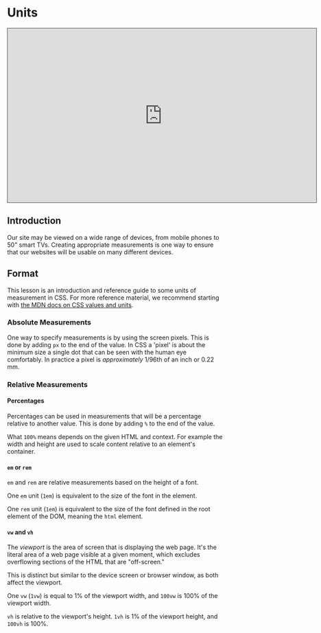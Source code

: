 # Units

<iframe src="https://adaacademy.hosted.panopto.com/Panopto/Pages/Embed.aspx?pid=35fdc75a-22ba-4fd4-9abf-ad2d0149ad4d&autoplay=false&offerviewer=true&showtitle=true&showbrand=false&start=0&interactivity=all" height="405" width="720" style="border: 1px solid #464646;" allowfullscreen allow="autoplay"></iframe>

## Introduction

Our site may be viewed on a wide range of devices, from mobile phones to 50" smart TVs. Creating appropriate measurements is one way to ensure that our websites will be usable on many different devices.

## Format

This lesson is an introduction and reference guide to some units of measurement in CSS. For more reference material, we recommend starting with [the MDN docs on CSS values and units](https://developer.mozilla.org/en-US/docs/Web/CSS/CSS_Values_and_Units).

### Absolute Measurements

One way to specify measurements is by using the screen pixels. This is done by adding `px` to the end of the value.  In CSS a 'pixel' is about the minimum size a single dot that can be seen with the human eye comfortably.  In practice a pixel is _approximately_ 1/96th of an inch or 0.22 mm.

### Relative Measurements

#### Percentages

Percentages can be used in measurements that will be a percentage relative to another value. This is done by adding `%` to the end of the value.

What `100%` means depends on the given HTML and context.  For example the width and height are used to scale content relative to an element's container.

#### `em` or `rem`

`em` and `rem` are relative measurements based on the height of a font.

One `em` unit (`1em`) is equivalent to the size of the font in the element.

One `rem` unit (`1em`) is equivalent to the size of the font defined in the root element of the DOM, meaning the `html` element.

#### `vw` and `vh`

The _viewport_ is the area of screen that is displaying the web page. It's the literal area of a web page visible at a given moment, which excludes overflowing sections of the HTML that are "off-screen."

This is distinct but similar to the device screen or browser window, as both affect the viewport.

One `vw` (`1vw`) is equal to 1% of the viewport width, and `100vw` is 100% of the viewport width.

`vh` is relative to the viewport's height. `1vh` is 1% of the viewport height, and `100vh` is 100%.
